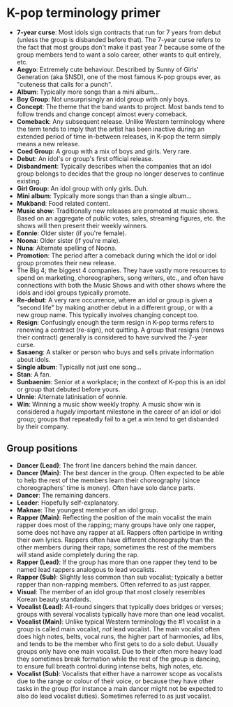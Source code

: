 # K-pop terminology primer

* **7-year curse**: Most idols sign contracts that run for 7 years from
  debut (unless the group is disbanded before that). The 7-year curse
  refers to the fact that most groups don't make it past year 7 because
  some of the group members tend to want a solo career, other wants to
  quit entirely, etc.
* **Aegyo**: Extremely cute behaviour. Described by Sunny of Girls' Generation
  (aka SNSD), one of the most famous K-pop groups ever,
  as "cuteness that calls for a punch".
* **Album**: Typically more songs than a mini album...
* **Boy Group**: Not unsurprisingly an idol group with only boys.
* **Concept**: The theme that the band wants to project. Most bands tend to
  follow trends and change concept almost every comeback.
* **Comeback**: Any subsequent release. Unlike Western terminology where
  the term tends to imply that the artist has been inactive during an
  extended period of time in-between releases, in K-pop the term
  simply means a new release.
* **Coed Group**: A group with a mix of boys and girls. Very rare.
* **Debut**: An idol's or group's first official release.
* **Disbandment**: Typically describes when the companies that an idol
  group belongs to decides that the group no longer deserves to continue
  existing.
* **Girl Group**: An idol group with only girls. Duh.
* **Mini album**: Typically more songs than than a single album...
* **Mukband**: Food related content.
* **Music show**: Traditionally new releases are promoted at music
  shows. Based on an aggregate of public votes, sales, streaming
  figures, etc. the shows will then present their weekly winners.
* **Eonnie**: Older sister (if you're female).
* **Noona**: Older sister (if you're male).
* **Nuna**: Alternate spelling of Noona.
* **Promotion**: The period after a comeback during which the idol or
  idol group promotes their new release.
* The Big 4; the biggest 4 companies. They have vastly more resources to
  spend on marketing, choreographers, song writers, etc., and often have
  connections with both the Music Shows and with other shows where the
  idols and idol groups typically promote.
* **Re-debut**: A very rare occurrence, where an idol or group is given a
  "second life" by making another debut in a different group, or with
  a new group name. This typically involves changing concept too.
* **Resign**: Confusingly enough the term resign in K-pop terms refers
  to renewing a contract (re-sign), not quitting. A group that resigns
  (renews their contract) generally is considered to have survived
  the 7-year curse.
* **Sasaeng**: A stalker or person who buys and sells private
  information about idols.
* **Single album**: Typically not just one song...
* **Stan**: A fan.
* **Sunbaenim**: Senior at a workplace; in the context of K-pop this
  is an idol or group that debuted before yours.
* **Unnie**: Alternate latinisation of eonnie.
* **Win**: Winning a music show weekly trophy. A music show win is
  considered a *hugely* important milestone in the career of an idol
  or idol group; groups that repeatedly fail to a get a win tend to
  get disbanded by their company.

## Group positions

* **Dancer (Lead)**: The front line dancers behind the main dancer.
* **Dancer (Main)**: The best dancer in the group. Often expected to be able
  to help the rest of the members learn their choreography
  (since choreographers' time is money). Often have solo dance parts.
* **Dancer**: The remaining dancers.
* **Leader**: Hopefully self-explanatory.
* **Maknae**: The youngest member of an idol group.
* **Rapper (Main)**: Reflecting the position of the main vocalist the main
  rapper does most of the rapping; many groups have only one rapper,
  some does not have any rapper at all. Rappers often participe
  in writing their own lyrics. Rappers often have different choreography
  than the other members during their raps; sometimes the rest of the
  members will stand aside completely during the rap.
* **Rapper (Lead)**: If the group has more than one rapper they tend to be
  named lead rappers analogous to lead vocalists.
* **Rapper (Sub)**: Slightly less common than sub vocalist;
  typically a better rapper than non-rapping members. Often referred to
  as just rapper.
* **Visual**: The member of an idol group that most closely resembles Korean
  beauty standards.
* **Vocalist (Lead)**: All-round singers that typically does bridges or
  verses; groups with several vocalists typically have more than one
  lead vocalist.
* **Vocalist (Main)**: Unlike typical Western terminology the #1 vocalist in a
  group is called main vocalist, *not* lead vocalist. The main vocalist
  often does high notes, belts, vocal runs, the higher part of
  harmonies, ad libs, and tends to be the member who first gets to do a
  solo debut. Usually groups only have one main vocalist.
  Due to their often more heavy load they sometimes break formation
  while the rest of the group is dancing, to ensure full breath control
  during intense belts, high notes, etc.
* **Vocalist (Sub)**: Vocalists that either have a narrower scope
  as vocalists due to the range or colour of their voice, or because
  they have other tasks in the group (for instance a main dancer might
  not be expected to also do lead vocalist duties). Sometimes referred
  to as just vocalist.

